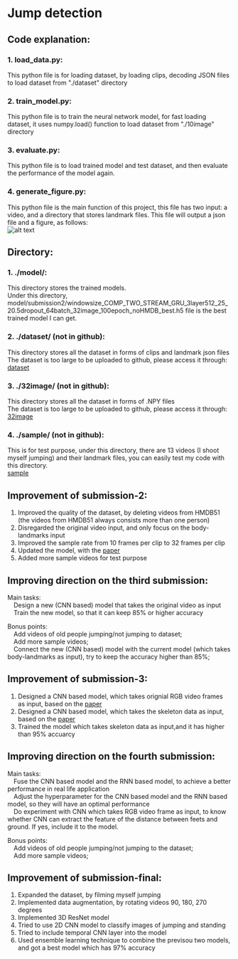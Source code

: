 # Jump detection
## Code explanation:
### 1. load_data.py:
This python file is for loading dataset, by loading clips,
 decoding JSON files to load dataset from "./dataset" directory
### 2. train_model.py:
This python file is to train the neural network model, for fast loading dataset,
it uses numpy.load() function to load dataset from "./10image" directory
### 3. evaluate.py:
This python file is to load trained model and test dataset, and then evaluate the performance of the model again.
### 4. generate_figure.py:
This python file is the main function of this project, this file has two input:
a video, and a directory that stores landmark files. This file will output a json file and a figure, as follows:  
![alt text](https://github.com/shyuan7-software/images/blob/master/generate_figure_result.png)

## Directory:
### 1. ./model/:
This directory stores the trained models.    
Under this directory, model/submission2/windowsize_COMP_TWO_STREAM_GRU_3layer512_25_20.5dropout_64batch_32image_100epoch_noHMDB_best.h5 file is the best trained model I can get.

### 2. ./dataset/ (not in github):
This directory stores all the dataset in forms of clips and landmark json files  
The dataset is too large to be uploaded to github, please access it through:  
[dataset](https://drive.google.com/file/d/1shPnXQeDR2yWOFankFqCrR7JyakFenSl/view?usp=sharing) 

### 3. ./32image/ (not in github):
This directory stores all the dataset in forms of .NPY files  
The dataset is too large to be uploaded to github, please access it through:  
[32image](https://drive.google.com/drive/folders/1b11D5WAf7ELt4FV2HNGCvS3ZCKkNhYJS?usp=sharing)

### 4. ./sample/ (not in github):
This is for test purpose, under this directory, there are 13 videos (I shoot myself jumping) and their landmark files, you can easily
test my code with this directory.  
[sample](https://drive.google.com/file/d/1TO9qZnFNA0U0Kj7CNqGJTSWKzFSaqOC5/view?usp=sharing)


## Improvement of submission-2:
1. Improved the quality of the dataset, by deleting videos from HMDB51 (the videos from HMDB51 always consists more than one person)
2. Disregarded the original video input, and only focus on the body-landmarks input
3. Improved the sample rate from 10 frames per clip to 32 frames per clip
4. Updated the model, with the [paper](https://arxiv.org/abs/1704.02581)
5. Added more sample videos for test purpose

## Improving direction on the third submission:
Main tasks:   
&#8195;Design a new (CNN based) model that takes the original video as input  
&#8195;Train the new model, so that it can keep 85% or higher accuracy  
  
Bonus points:   
&#8195;Add videos of old people jumping/not jumping to dataset;   
&#8195;Add more sample videos;   
&#8195;Connect the new (CNN based) model with the current model (which takes body-landmarks as input), try to keep the accuracy higher than 85%;

## Improvement of submission-3:
1. Designed a CNN based model, which takes orignial RGB video frames as input, based on the [paper](https://papers.nips.cc/paper/5353-two-stream-convolutional-networks-for-action-recognition-in-videos.pdf)
2. Designed a CNN based model, which takes the skeleton data as input, based on the [paper](https://arxiv.org/pdf/1704.07595.pdf)
3. Trained the model which takes skeleton data as input,and it has higher than 95% accuarcy

## Improving direction on the fourth submission:
Main tasks:   
&#8195;Fuse the CNN based model and the RNN based model, to achieve a better performance in real life application  
&#8195;Adjust the hyperparameter for the CNN based model and the RNN based model, so they will have an optimal performance  
&#8195;Do experiment with CNN which takes RGB video frame as input, to know whether CNN can extract the feature of the distance between feets and ground. If yes, include it to the model.
  
Bonus points:   
&#8195;Add videos of old people jumping/not jumping to the dataset;   
&#8195;Add more sample videos;   

## Improvement of submission-final:
1. Expanded the dataset, by filming myself jumping
2. Implemented data augmentation, by rotating videos 90, 180, 270 degrees
3. Implemented 3D ResNet model  
4. Tried to use 2D CNN model to classify images of jumping and standing
5. Tried to include temporal CNN layer into the model
6. Used ensemble learning technique to combine the previsou two models, and got a best model which has 97% accuracy